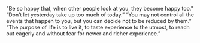 "Be so happy that, when other people look at you, they become happy too."
“Don’t let yesterday take up too much of today.”
“You may not control all the events that happen to you, but you can decide not to be reduced by them.”
“The purpose of life is to live it, to taste experience to the utmost, to reach out eagerly and without fear for newer and richer experience.”
